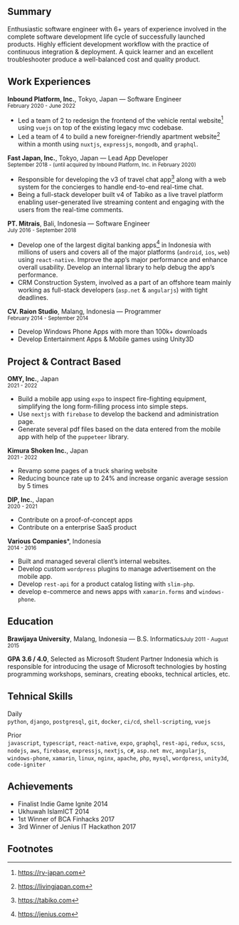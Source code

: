 ## Summary

Enthusiastic software engineer with 6+ years of experience involved in the complete software development life cycle of successfully launched products. Highly efficient development workflow with the practice of continuous integration & deployment. A quick learner and an excellent troubleshooter produce a well-balanced cost and quality product. 

## Work Experiences

**Inbound Platform, Inc.**, Tokyo, Japan — Software Engineer<br/><small>February 2020 - June 2022</small>

- Led a team of 2 to redesign the frontend of the vehicle rental website[^1] using `vuejs` on top of the existing legacy mvc codebase. 
- Led a team of 4 to build a new foreigner-friendly apartment website[^2] within a month using `nuxtjs`, `expressjs`, `mongodb`, and `graphql`. 

**Fast Japan, Inc.**, Tokyo, Japan — Lead App Developer<br/><small>September 2018 - (until acquired by Inbound Platform, Inc. in February 2020)</small>

- Responsible for developing the v3 of travel chat app[^3] along with a web system for the concierges to handle end-to-end real-time chat.
- Being a full-stack developer built v4 of Tabiko as a live travel platform enabling user-generated live streaming content and engaging with the users from the real-time comments.

**PT. Mitrais**, Bali, Indonesia — Software Engineer<br/><small>July 2016 - September 2018</small>

- Develop one of the largest digital banking apps[^4] in Indonesia with millions of users and covers all of the major platforms (`android`, `ios`, `web`) using `react-native`. Improve the app’s major performance and enhance overall usability. Develop an internal library to help debug the app’s performance. 
- CRM Construction System, involved as a part of an offshore team mainly working as full-stack developers (`asp.net` & `angularjs`) with tight deadlines. 

**CV. Raion Studio**, Malang, Indonesia — Programmer<br/><small>February 2014 - September 2014</small>

- Develop Windows Phone Apps with more than 100k+ downloads
- Develop Entertainment Apps & Mobile games using Unity3D

## Project & Contract Based

**OMY, Inc.**, Japan<br/><small>2021 - 2022</small>

- Build a mobile app using `expo` to inspect fire-fighting equipment, simplifying the long form-filling process into simple steps.
- Use `nextjs` with `firebase` to develop the backend and administration page.
- Generate several pdf files based on the data entered from the mobile app with help of the `puppeteer` library.

**Kimura Shoken Inc.**, Japan<br/><small>2021 - 2022</small>

- Revamp some pages of a truck sharing website
- Reducing bounce rate up to 24% and increase organic average session by 5 times

**DIP, Inc.**, Japan<br/><small>2020 - 2021</small>

- Contribute on a proof-of-concept apps
- Contribute on a enterprise SaaS product

**Various Companies***, Indonesia<br/><small>2014 - 2016</small>

- Built and managed several client’s internal websites.
- Develop custom `wordpress` plugins to manage advertisement on the mobile app.
- Develop `rest-api` for a product catalog listing with `slim-php`.
- develop e-commerce and news apps with `xamarin.forms` and `windows-phone`.

## Education

**Brawijaya University**, Malang, Indonesia — B.S. Informatics<small>July 2011 - August 2015</small>

**GPA 3.6 / 4.0**, Selected as Microsoft Student Partner Indonesia which is responsible for introducing the usage of Microsoft technologies by hosting programming workshops, seminars, creating ebooks, technical articles, etc.

## Tehnical Skills

Daily<br/>`python`, `django`, `postgresql`, `git`, `docker`, `ci/cd`, `shell-scripting`, `vuejs`

Prior<br/>`javascript`, `typescript`, `react-native`, `expo`, `graphql`, `rest-api`, `redux`,  `scss`, `nodejs`, `aws`, `firebase`, `expressjs`, `nextjs`, `c#`, `asp.net mvc`, `angularjs`, `windows-phone`, `xamarin`, `linux`, `nginx`, `apache`, `php`, `mysql`, `wordpress`, `unity3d`, `code-igniter`

## Achievements
- Finalist Indie Game Ignite 2014
- Ukhuwah IslamICT 2014
- 1st Winner of BCA Finhacks 2017
- 3rd Winner of Jenius IT Hackathon 2017

## Footnotes
[^1]: https://rv-japan.com
[^2]: https://livingjapan.com
[^3]: https://tabiko.com
[^4]: https://jenius.com